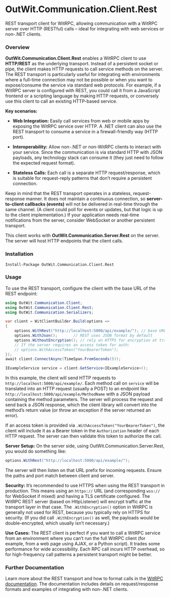 ﻿
# OutWit.Communication.Client.Rest

REST transport client for WitRPC, allowing communication with a WitRPC server over HTTP (RESTful) calls – ideal for integrating with web services or non-.NET clients.

### Overview

**OutWit.Communication.Client.Rest** enables a WitRPC client to use **HTTP/REST** as the underlying transport. Instead of a persistent socket or pipe, the client makes HTTP requests to call service methods on the server. The REST transport is particularly useful for integrating with environments where a full-time connection may not be possible or when you want to expose/consume the service via standard web protocols. For example, if a WitRPC server is configured with REST, you could call it from a JavaScript frontend or a scripting language by making HTTP requests, or conversely use this client to call an existing HTTP-based service.

**Key scenarios:**

-   **Web Integration:** Easily call services from web or mobile apps by exposing the WitRPC service over HTTP. A .NET client can also use the REST transport to consume a service in a firewall-friendly way (HTTP port).
    
-   **Interoperability:** Allow non-.NET or non-WitRPC clients to interact with your service. Since the communication is via standard HTTP with JSON payloads, any technology stack can consume it (they just need to follow the expected request format).
    
-   **Stateless Calls:** Each call is a separate HTTP request/response, which is suitable for request-reply patterns that don’t require a persistent connection.
    

Keep in mind that the REST transport operates in a stateless, request-response manner. It does not maintain a continuous connection, so **server-to-client callbacks (events)** will not be delivered in real-time through the same channel. (A client could poll for events or updates, but that logic is up to the client implementation.) If your application needs real-time notifications from the server, consider WebSocket or another persistent transport.

This client works with **OutWit.Communication.Server.Rest** on the server. The server will host HTTP endpoints that the client calls.

### Installation

```shell
Install-Package OutWit.Communication.Client.Rest
```

### Usage

To use the REST transport, configure the client with the base URL of the REST endpoint:

```csharp
using OutWit.Communication.Client;
using OutWit.Communication.Client.Rest;
using OutWit.Communication.Serializers;

var client = WitClientBuilder.Build(options =>
{
    options.WithRest("http://localhost:5000/api/example/"); // base URL for the RESTful service
    options.WithJson();       // REST uses JSON format by default
    options.WithoutEncryption(); // rely on HTTPS for encryption at transport level
    // If the server requires an access token for auth:
    // options.WithAccessToken("YourBearerToken");
});
await client.ConnectAsync(TimeSpan.FromSeconds(5));

IExampleService service = client.GetService<IExampleService>();
```

In this example, the client will send HTTP requests to `http://localhost:5000/api/example/`. Each method call on `service` will be translated into an HTTP request (usually a POST) to an endpoint like `http://localhost:5000/api/example/MethodName` with a JSON payload containing the method parameters. The server will process the request and send back a JSON response, which the client library will convert into the method’s return value (or throw an exception if the server returned an error).

If an access token is provided via `.WithAccessToken("YourBearerToken")`, the client will include it as a Bearer token in the `Authorization` header of each HTTP request. The server can then validate this token to authorize the call.

**Server Setup:** On the server side, using OutWit.Communication.Server.Rest, you would do something like:

```csharp
options.WithRest("http://localhost:5000/api/example/");
```

The server will then listen on that URL prefix for incoming requests. Ensure the paths and port match between client and server.

**Security:** It’s recommended to use HTTPS when using the REST transport in production. This means using an `https://` URL (and corresponding `wss://` for WebSocket if mixed) and having a TLS certificate configured. The WitRPC REST server (based on HttpListener) will encrypt traffic at the transport layer in that case. The `.WithEncryption()` option in WitRPC is generally not used for REST, because you typically rely on HTTPS for security. (If you did call `.WithEncryption()` as well, the payloads would be double-encrypted, which usually isn’t necessary.)

**Use Cases:** The REST client is perfect if you want to call a WitRPC service from an environment where you can’t run the full WitRPC client (for example, from a web page using AJAX, or a Python script). It trades some performance for wide accessibility. Each RPC call incurs HTTP overhead, so for high-frequency call patterns a persistent transport might be better.

### Further Documentation

Learn more about the REST transport and how to format calls in the [WitRPC documentation](https://witrpc.io/). The documentation includes details on request/response formats and examples of integrating with non-.NET clients.